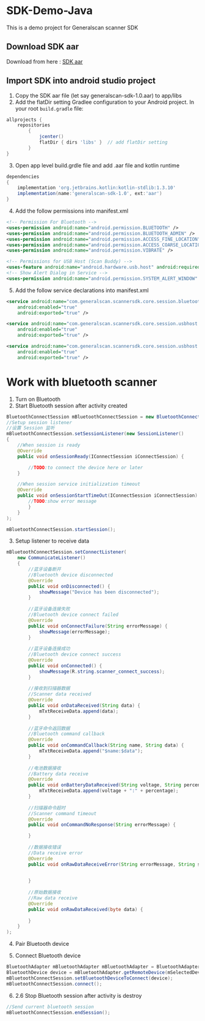 # SDK-Demo-Java

This is a demo project for Generalscan scanner SDK


## Download SDK aar

Download from here : [SDK aar](./app/libs/generalscan-sdk-1.0.6.aar)

## Import SDK into android studio project
1) Copy the SDK aar file (let say generalscan-sdk-1.0.aar) to app/libs
2) Add the flatDir setting Gradlee configuration to your Android project. In your root `build.gradle` file:
```groovy
allprojects { 
	repositories 
		{ 
			jcenter() 
			flatDir { dirs 'libs' }  // add flatDir setting
		} 
}
```


3) Open app level build.grdle file and add .aar file and kotlin runtime
```groovy
dependencies 
{ 
	implementation 'org.jetbrains.kotlin:kotlin-stdlib:1.3.10' 
	implementation(name:'generalscan-sdk-1.0', ext:'aar') 
}
```


4) Add the follow permissions into manifest.xml
```xml
<!-- Permission For Bluetooth -->
<uses-permission android:name="android.permission.BLUETOOTH" />
<uses-permission android:name="android.permission.BLUETOOTH_ADMIN" />
<uses-permission android:name="android.permission.ACCESS_FINE_LOCATION" />
<uses-permission android:name="android.permission.ACCESS_COARSE_LOCATION" />
<uses-permission android:name="android.permission.VIBRATE" />

<!-- Permissions for USB Host (Scan Buddy) -->
<uses-feature android:name="android.hardware.usb.host" android:required="true" />
<!-- Show Alert Dialog in Service -->
<uses-permission android:name="android.permission.SYSTEM_ALERT_WINDOW" />
```


5) Add the follow service declarations into manifest.xml
```xml
<service android:name="com.generalscan.scannersdk.core.session.bluetooth.service.BluetoothConnectService"
    android:enabled="true"
    android:exported="true" />

<service android:name="com.generalscan.scannersdk.core.session.usbhost.service.UsbHostService"
    android:enabled="true"
    android:exported="true" />

<service android:name="com.generalscan.scannersdk.core.session.usbhost.service.FloatingScanButtonService"
    android:enabled="true"
    android:exported="true" />
```


# Work with bluetooth scanner
1) Turn on Bluetooth
2) Start Bluetooth session after activity created
```java
BluetoothConnectSession mBluetoothConnectSession = new BluetoothConnectSession(this);
//Setup session listener	
//设置 Session 监听
mBluetoothConnectSession.setSessionListener(new SessionListener()	
{
	//When session is ready
	@Override
	public void onSessionReady(IConnectSession iConnectSession) {

		//TODO:to connect the device here or later
	}

	//When session service initialization timeout
	@Override
	public void onSessionStartTimeOut(IConnectSession iConnectSession) {
		//TODO:show error message
		}
	}
);

mBluetoothConnectSession.startSession();
```

3) Setup listener to receive data
```java
mBluetoothConnectSession.setConnectListener(
	new CommunicateListener()
	{
		//蓝牙设备断开
		//Bluetooth device disconnected
		@Override
		public void onDisconnected() { 
			showMessage("Device has been disconnected");
		}
		
		//蓝牙设备连接失败
		//Bluetooth device connect failed
		@Override
		public void onConnectFailure(String errorMessage) { 
			showMessage(errorMessage);
		}
		
		//蓝牙设备连接成功
		//Bluetooth device connect success
		@Override
		public void onConnected() { 
			showMessage(R.string.scanner_connect_success); 
		}
		
		//接收到扫描器数据
		//Scanner data received
		@Override
		public void onDataReceived(String data) { 
			mTxtReceiveData.append(data);
		}
		
		//蓝牙命令返回数据
		//Bluetooth command callback
		@Override
		public void onCommandCallback(String name, String data) {
			mTxtReceiveData.append("$name:$data"); 
		}
		
		//电池数据接收
		//Battery data receive
		@Override
		public void onBatteryDataReceived(String voltage, String percentage) {
			mTxtReceiveData.append(voltage + ":" + percentage);
		}
		
		//扫描器命令超时
		//Scanner command timeout
		@Override
		public void onCommandNoResponse(String errorMessage) {

		}
		
		//数据接收错误
		//Data receive error
		@Override
		public void onRawDataReceiveError(String errorMessage, String source) {

		
		}
		
		//原始数据接收
		//Raw data receive
		@Override
		public void onRawDataReceived(byte data) {
		 
		}
	}
);
```

4) Pair Bluetooth device

5) Connect Bluetooth device
```java
BluetoothAdapter mBluetoothAdapter mBluetoothAdapter = BluetoothAdapter.getDefaultAdapter()
BluetoothDevice device = mBluetoothAdapter.getRemoteDevice(mSelectedDeviceAddress); 
mBluetoothConnectSession.setBluetoothDeviceToConnect(device);
mBluetoothConnectSession.connect();
```

6) 2.6	Stop Bluetooth session after activity is destroy
```java
//Send current bluetooth session
mBluetoothConnectSession.endSession();
```

